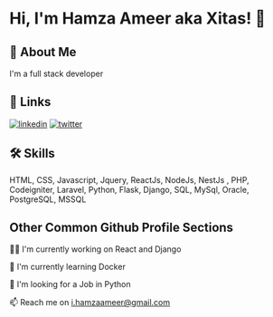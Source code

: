 
# Hi, I'm Hamza Ameer aka Xitas! 👋


## 🚀 About Me
I'm a full stack developer


## 🔗 Links

[![linkedin](https://img.shields.io/badge/linkedin-0A66C2?style=for-the-badge&logo=linkedin&logoColor=white)](https://www.linkedin.com/in/hamzaameer/)
[![twitter](https://img.shields.io/badge/twitter-1DA1F2?style=for-the-badge&logo=twitter&logoColor=white)](https://twitter.com/XitasAmeer)


## 🛠 Skills
HTML, CSS, Javascript, Jquery, ReactJs, NodeJs, NestJs , PHP, Codeigniter, Laravel, Python, Flask, Django, SQL, MySql, Oracle, PostgreSQL, MSSQL 


## Other Common Github Profile Sections
👩‍💻 I'm currently working on React and Django

🧠 I'm currently learning Docker

🤔 I'm looking for a Job in Python

📫 Reach me on i.hamzaameer@gmail.com





<!---
xitas/xitas is a ✨ special ✨ repository because its `README.md` (this file) appears on your GitHub profile.
You can click the Preview link to take a look at your changes.
--->
